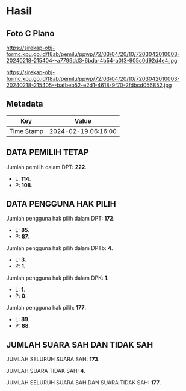 # Hasil

## Foto C Plano

https://sirekap-obj-formc.kpu.go.id/f8ab/pemilu/ppwp/72/03/04/20/10/7203042010003-20240218-215404--a7799dd3-6bda-4b54-a0f3-905c0d92d4e4.jpg

https://sirekap-obj-formc.kpu.go.id/f8ab/pemilu/ppwp/72/03/04/20/10/7203042010003-20240218-215405--bafbeb52-e2d1-4618-9f70-2fdbcd056852.jpg


## Metadata

| Key        | Value               |
| ---------- | ------------------- |
| Time Stamp | 2024-02-19 06:16:00 |


## DATA PEMILIH TETAP

Jumlah pemilih dalam DPT: **222**.
 * L: **114**.
 * P: **108**.

## DATA PENGGUNA HAK PILIH

Jumlah pengguna hak pilih dalam DPT: **172**.
 * L: **85**.
 * P: **87**.

Jumlah pengguna hak pilih dalam DPTb: **4**.
 * L: **3**.
 * P: **1**.

Jumlah pengguna hak pilih dalam DPK: **1**.
 * L: **1**.
 * P: **0**.

Jumlah pengguna hak pilih: **177**.
 * L: **89**.
 * P: **88**.

## JUMLAH SUARA SAH DAN TIDAK SAH

JUMLAH SELURUH SUARA SAH: **173**.

JUMLAH SUARA TIDAK SAH: **4**.

JUMLAH SELURUH SUARA SAH DAN SUARA TIDAK SAH: **177**.


